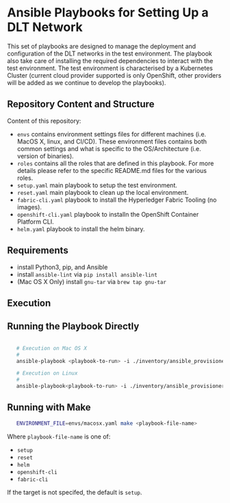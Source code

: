 # Ansible Playbooks for Setting Up a DLT Network

This set of playbooks are designed to manage the deployment and configuration of the DLT networks in the test environment. The playbook also take care of installing the required dependencies to interact with the test environment.
The test environment is characterised by a Kubernetes Cluster (current cloud provider supported is only OpenShift, other providers will be added as we continue to develop the playbooks).

## Repository Content and Structure

Content of this repository:

- `envs` contains environment settings files for different machines (i.e. MacOS X, linux, and CI/CD). These environment files contains both common settings and what is specific to the OS/Architecture (i.e. version of binaries).
- `roles` contains all the roles that are defined in this playbook. For more details please refer to the specific README.md files for the various roles.
- `setup.yaml` main playbook to setup the test environment.
- `reset.yaml` main playbook to clean up the local environment.
- `fabric-cli.yaml` playbook to install the Hyperledger Fabric Tooling (no images).
- `openshift-cli.yaml` playbook to installn the OpenShift Container Platform CLI.
- `helm.yaml` playbook to install the helm binary.

## Requirements

- install Python3, pip, and Ansible
- install `ansible-lint` via `pip install ansible-lint`
- (Mac OS X Only) install `gnu-tar` via `brew tap gnu-tar`

## Execution

## Running the Playbook Directly

```bash

   # Execution on Mac OS X
   #
   ansible-playbook <playbook-to-run> -i ./inventory/ansible_provisioners -e @"envs/macosx.yaml" 

   # Execution on Linux
   # 
   ansible-playbook<playbook-to-run> -i ./inventory/ansible_provisioners -e @"envs/linux.yaml" 
```

## Running with Make

```bash
   ENVIRONMENT_FILE=envs/macosx.yaml make <playbook-file-name>
```

Where `playbook-file-name` is one of:

- `setup`
- `reset`
- `helm`
- `openshift-cli`
- `fabric-cli`
  
If the target is not specifed, the default is `setup`.